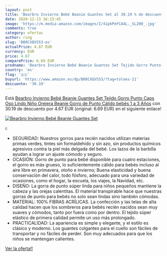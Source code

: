 ```yaml
---
layout: post
title: 'Bearbro Invierno Bebé Beanie Guantes Set al 30.19 % de descuento'
date: 2020-12-13 16:15:45
image: 'https://m.media-amazon.com/images/I/41pbPeFCA4L._SL200_.jpg'
comments: true
category: ofertas
author: ring
slug: 'B08CXQVS53-es'
actualPrice: 4.67 EUR
currency: EUR
price: 4.67
comparePrice: 6.69 EUR
prodname: 'Bearbro Invierno Bebé Beanie Guantes Set Tejido Gorro Punto Caps Oso Lindo Niño Orejera Beanie Gorro de Punto Cálido bebés 1 a 3 Años'
country: 'es'
flag: '🇪🇸'
buyurl: 'https://www.amazon.es/dp/B08CXQVS53/?tag=tolees-21'
descuento: '30.19'
---
```


Está [Bearbro Invierno Bebé Beanie Guantes Set Tejido Gorro Punto Caps Oso Lindo Niño Orejera Beanie Gorro de Punto Cálido bebés 1 a 3 Años](https://www.amazon.es/dp/B08CXQVS53/?tag=tolees-21) con 30.19 de descuento por 4.67 EUR (original: 6.69 EUR) en el siguiente enlace!

[![Bearbro Invierno Bebé Beanie Guantes Set](https://m.media-amazon.com/images/I/41pbPeFCA4L._SL200_.jpg)](https://www.amazon.es/dp/B08CXQVS53/?tag=tolees-21)

ℹ️:

- SEGURIDAD: Nuestros gorros para recién nacidos utilizan materias primas verdes, tintes sin formaldehído y sin azo, sin productos químicos agresivos contra la piel más delgada del bebé. Los lazos de la barbilla ayudan a lograr un ajuste cómodo y seguro.
- OCASIÓN: Gorro de punto para bebé disponible para cuatro estaciones, el gorro es más grueso, lo suficientemente cálido para bebés incluso al aire libre en primavera, otoño e invierno; Buena elasticidad y buena conservación del calor, todo fósforo, adecuado para una variedad de ocasiones, como el hogar, la escuela, los viajes, la Navidad, etc.
- DISEÑO: La gorra de punto súper linda para niños pequeños mantiene la cabeza y las orejas calentitas. El material transpirable hace que nuestras gorras de punto para bebés no solo sean lindas sino también cómodas.
- MATERIAL: 100% FIBRAS ACRÍLICAS. La confección y las telas de alta calidad hacen que los sombreros para bebés recién nacidos sean muy suaves y cómodos, tanto por fuera como por dentro. El tejido súper elástico de primera calidad permite un uso más prolongado.
- PRACTICALIDAD: La apariencia es simple y elegante, y el estilo es clásico y moderno. Los guantes colgantes para el cuello son fáciles de transportar y no fáciles de perder. Son muy adecuados para que los niños se mantengan calientes.

[Ver la oferta!!](https://www.amazon.es/dp/B08CXQVS53/?tag=tolees-21)
